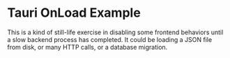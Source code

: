 # Tauri OnLoad Example

This is a kind of still-life exercise in disabling some frontend behaviors until a slow backend process has completed.
It could be loading a JSON file from disk, or many HTTP calls, or a database migration.

